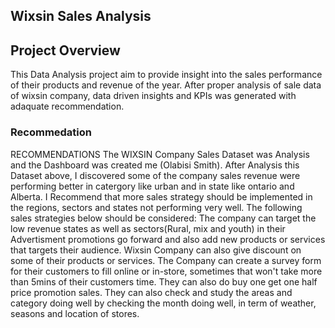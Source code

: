 ## Wixsin Sales Analysis 


## Project Overview

This Data Analysis project aim to provide insight into the sales performance of their products and revenue of the year. After proper analysis of sale data of wixsin company, data driven insights and KPIs was generated with adaquate recommendation. 




### Recommedation 

RECOMMENDATIONS
The WIXSIN Company Sales Dataset was Analysis and the Dashboard was created me (Olabisi Smith). After Analysis this Dataset above, I discovered some of the company sales
revenue were performing better in catergory like urban and in state like ontario and Alberta.
I Recommend that more sales strategy should be implemented in the regions, sectors and states not performing very well. The following sales strategies below should be considered: The company can target the low revenue states as well as sectors(Rural, mix and youth) in their Advertisment promotions go forward and also add new products or services that targets their audience.
Wixsin Company can also give discount on some of their products or services.
The Company can create a survey form for their customers to fill online or in-store, sometimes that won't take more than 5mins of their customers time.
They can also do buy one get one half price promotion sales.
They can also check and study the areas and category doing well by checking the month doing well, in term of weather, seasons and location of stores.
